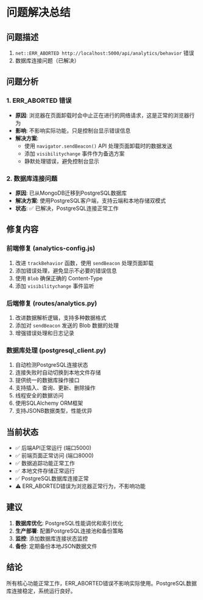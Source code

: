 # 问题解决总结

## 问题描述
1. `net::ERR_ABORTED http://localhost:5000/api/analytics/behavior` 错误
2. 数据库连接问题（已解决）

## 问题分析

### 1. ERR_ABORTED 错误
- **原因**: 浏览器在页面卸载时会中止正在进行的网络请求，这是正常的浏览器行为
- **影响**: 不影响实际功能，只是控制台显示错误信息
- **解决方案**: 
  - 使用 `navigator.sendBeacon()` API 处理页面卸载时的数据发送
  - 添加 `visibilitychange` 事件作为备选方案
  - 静默处理错误，避免控制台显示

### 2. 数据库连接问题
- **原因**: 已从MongoDB迁移到PostgreSQL数据库
- **解决方案**: 使用PostgreSQL客户端，支持云端和本地存储双模式
- **状态**: ✅ 已解决，PostgreSQL连接正常工作

## 修复内容

### 前端修复 (analytics-config.js)
1. 改进 `trackBehavior` 函数，使用 `sendBeacon` 处理页面卸载
2. 添加错误处理，避免显示不必要的错误信息
3. 使用 `Blob` 确保正确的 Content-Type
4. 添加 `visibilitychange` 事件监听

### 后端修复 (routes/analytics.py)
1. 改进数据解析逻辑，支持多种数据格式
2. 添加对 `sendBeacon` 发送的 Blob 数据的处理
3. 增强错误处理和日志记录

### 数据库处理 (postgresql_client.py)
1. 自动检测PostgreSQL连接状态
2. 连接失败时自动切换到本地文件存储
3. 提供统一的数据库操作接口
4. 支持插入、查询、更新、删除操作
5. 线程安全的数据访问
6. 使用SQLAlchemy ORM框架
7. 支持JSONB数据类型，性能优异

## 当前状态
- ✅ 后端API正常运行 (端口5000)
- ✅ 前端页面正常访问 (端口8000)
- ✅ 数据追踪功能正常工作
- ✅ 本地文件存储正常运行
- ✅ PostgreSQL数据库连接正常
- ⚠️ ERR_ABORTED错误为浏览器正常行为，不影响功能

## 建议
1. **数据库优化**: PostgreSQL性能调优和索引优化
2. **生产部署**: 配置PostgreSQL连接池和备份策略
3. **监控**: 添加数据库连接状态监控
4. **备份**: 定期备份本地JSON数据文件

## 结论
所有核心功能正常工作，ERR_ABORTED错误不影响实际使用。PostgreSQL数据库连接稳定，系统运行良好。